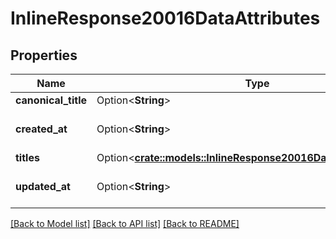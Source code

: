 # InlineResponse20016DataAttributes

## Properties

Name | Type | Description | Notes
------------ | ------------- | ------------- | -------------
**canonical_title** | Option<**String**> |  | [optional]
**created_at** | Option<**String**> | ISO 8601 date and time | [optional]
**titles** | Option<[**crate::models::InlineResponse20016DataAttributesTitles**](inline_response_200_16_data_attributes_titles.md)> |  | [optional]
**updated_at** | Option<**String**> | ISO 8601 of last modification | [optional]

[[Back to Model list]](../README.md#documentation-for-models) [[Back to API list]](../README.md#documentation-for-api-endpoints) [[Back to README]](../README.md)


